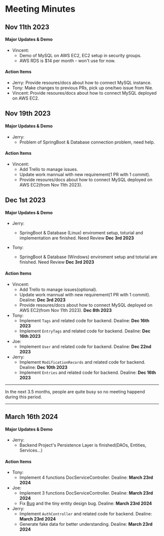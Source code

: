 # Meeting Minutes


## Nov 11th 2023
#### Major Updates & Demo
- Vincent: 
    - Demo of MySQL on AWS EC2, EC2 setup in security groups. 
    - AWS RDS is $14 per month - won't use for now. 

#### Action Items
- Jerry: Provide resoures/docs about how to connect MySQL instance. 
- Tony: Make changes to previous PRs, pick up one/two issue from Nie. 
- Vincent: Provide resoures/docs about how to connect MySQL deployed on AWS EC2. 

## Nov 19th 2023
#### Major Updates & Demo
- Jerry: 
    - Problem of SpringBoot & Database connection problem, need help.

#### Action Items
- Vincent: 
    - Add Trello to manage issues. 
    - Update work mannual with new requirement(1 PR with 1 commit). 
    - Provide resoures/docs about how to connect MySQL deployed on AWS EC2(from Nov 11th 2023). 

## Dec 1st 2023
#### Major Updates & Demo
- Jerry: 
    - SpringBoot & Database (Linux) enviroment setup, toturial and implementation are finished. Need Review **Dec 3rd 2023**

- Tony: 
    - SpringBoot & Database (Windows) enviroment setup and toturial are finished. Need Review **Dec 3rd 2023**

#### Action Items
- Vincent: 
    - Add Trello to manage issues(optional). 
    - Update work mannual with new requirement(1 PR with 1 commit). Dealine: **Dec 3rd 2023**
    - Provide resoures/docs about how to connect MySQL deployed on AWS EC2(from Nov 11th 2023). **Dec 8th 2023**
- Tony: 
    - Implement `Tags` and related code for backend. Dealine: **Dec 16th 2023**
    - Implement `EntryTags` and related code for backend. Dealine: **Dec 16th 2023**
- Joe: 
    - Implement `User` and related code for backend. Dealine: **Dec 22nd 2023**
- Jerry: 
    - Implement `ModificationRecords` and related code for backend. Dealine: **Dec 10th 2023**
    - Implement `Entries` and related code for backend. Dealine: **Dec 16th 2023**

***
In the next 3.5 months, people are quite busy so no meeting happend during this period.
***

## March 16th 2024
#### Major Updates & Demo
- Jerry: 
    - Backend Project's Persistence Layer is finished(DAOs, Entities, Services...)

#### Action Items
- Tony: 
    - Implement 4 functions DocServiceController. Dealine: **March 23rd 2024**
- Joe: 
    - Implement 3 functions DocServiceController. Dealine: **March 23rd 2024**
    - Fix [Bug](https://github.com/RunpengNie/underdog-s-struggling/issues/26) and the tiny entity design bug. Dealine: **March 23rd 2024**
- Jerry: 
    - Implement `AuthController` and related code for backend. Dealine: **March 23rd 2024**
    - Generate fake data for better understanding. Dealine: **March 23rd 2024**
